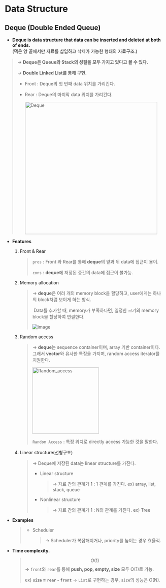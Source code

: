 # Data Structure

## Deque (Double Ended Queue)

- **Deque is data structure that data can be inserted and deleted at both of ends.**<br>(덱은 양 끝에서만 자료를 삽입하고 삭제가 가능한 형태의 자료구조.)
  
> → **Deque은 Queue와 Stack의 성질을 모두 가지고 있다고 볼 수 있다.**
  >
  > → **Double Linked List를 통해 구현.**
  >
  > - Front : Deque의 첫 번째 data 위치를 가리킨다.
  >
  > - Rear : Deque의 마지막 data 위치를 가리킨다.
  >
  >   <img width="416" alt="Deque" src="https://user-images.githubusercontent.com/23169707/72618897-7b457200-397f-11ea-82db-45e22495fce0.png">


- **Features**
  1. Front & Rear

     > `pros` : Front 와 Rear를 통해 **deque**의 앞과 뒤 data에 접근이 용이.
     >
     > `cons` : **deque**에 저장된 중간의 data에 접근이 불가능.
     
  2. Memory allocation
  
     > → **deque**은 여러 개의 memory block을 할당하고, user에게는 하나의 block처럼 보이게 하는 방식.
     >
     > ​	Data를 추가할 때, memory가 부족하다면, 일정한 크기의 memory block을 할당하여 연결한다.
     >
     > ![image](https://user-images.githubusercontent.com/23169707/72663801-c623c000-3a39-11ea-8c2c-950a7385f2d5.png)
     
  3. Random access
  
     > → **deque**는 sequence container이며, array 기반 container이다.
     > 그래서 **vector**와 유사한 특징을 가지며, random access iterator를 지원한다.
     >
     > <img width="209" alt="Random_access" src="https://user-images.githubusercontent.com/23169707/72624627-a71a2500-398a-11ea-9200-cc8f2981f6bc.png">
     >
     > `Random Access` : 특정 위치로 directly access 가능한 것을 말한다.
  
  4. Linear structure(선형구조)
  
     > → Deque에 저장된 data는 linear structure를 가진다.
     >
     > * Linear structure
     >
     >   > → 자료 간의 관계가 1 : 1 관계를 가진다.
     >   > ex) array, list, stack, queue
     >
     > * Nonlinear structure
     >
     >   > → 자료 간의 관계가 1 : N의 관계를 가진다.
     >   > ex) Tree
- **Examples**

  > * Scheduler
  >
  >   > → Scheduler가 복잡해지거나, priority를 높이는 경우 효율적.
  >


- **Time complexity.**

  > $$
  > O(1)
  > $$
  > → `front`와 `rear`를 통해 **push, pop, empty, size** 모두 O(1)로 가능.
  >
  > ex) **`size` = `rear` - `front`**
  > → `List`로 구현하는 경우, `size`의 성능은 O(N).

